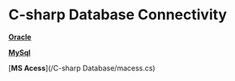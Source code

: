 # C-sharp Database Connectivity

[**Oracle**](C-Sharp-Codes/database/a)

[**MySql**](/Mysql.cs)

[**MS Acess**](/C-sharp Database/macess.cs)
